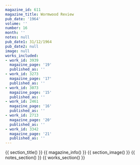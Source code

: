 ```yaml
---
magazine_id: 611
magazine_title: Wormwood Review
pub_date: '1964'
volume: ''
number: 16
month: ''
notes: null
pub_date1: 31/12/1964
pub_date2: null
image: null
works_included:
- work_id: 3939
  magazine_page: '19'
  published_as: ''
- work_id: 3273
  magazine_page: '17'
  published_as: ''
- work_id: 3073
  magazine_page: '15'
  published_as: ''
- work_id: 2461
  magazine_page: '16'
  published_as: ''
- work_id: 2713
  magazine_page: '20'
  published_as: ''
- work_id: 3342
  magazine_page: '21'
  published_as: ''
---
```


{{ section_title() }}
{{ magazine_info() }}
{{ section_image() }}
{{ notes_section() }}
{{ works_section() }}
